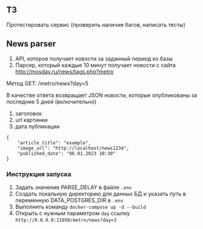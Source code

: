 ## ТЗ
Протестировать сервис (проверить наличие багов, написать тесты)

## News parser
1. API, которое получает новости за заданный период из базы
2. Парсер, который каждые 10 минут получает новости
с сайта http://mosday.ru/news/tags.php?metro

Метод GET:
/metro/news?day=5

В качестве ответа возвращает JSON новости, которые опубликованы за последние 5 дней (включительно)
1. заголовок
2. url картинки
3. дата публикации

```
{
    "article_title": "example",
    "image_url": "http://localhost/news1234",
    "published_date": "06.01.2023 10:30"
}
```


### Инструкция запуска
1. Задать значение PARSE_DELAY в файле `.env`
2. Создать локальную директорию для данных БД и указать путь в переменную DATA_POSTGRES_DIR в `.env`
3. Выполнить команду `docker-compose up -d --build`
4. Открыть с нужным параметром `day` ссылку `http://0.0.0.0:11050/metro/news?day=3`

